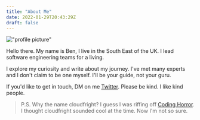 ```yaml
---
title: "About Me"
date: 2022-01-29T20:43:29Z
draft: false
---
```


!["profile picture"](/profile-pic2-circle.jpg)

Hello there. My name is Ben, I live in the South East of the UK. I lead software engineering teams for a living. 

I explore my curiosity and write about my journey. I've met many experts and I don't claim to be one myself. I'll be your guide, not your guru.

If you'd like to get in touch, DM on me [Twitter](https://twitter.com/cloudfright). Please be kind. I like kind people. 


> P.S. Why the name cloudfright? I guess I was riffing off [Coding Horror](https://blog.codinghorror.com/). I thought cloudfright sounded cool at the time. Now I'm not so sure.

